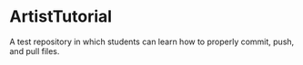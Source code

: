 # ArtistTutorial
A test repository in which students can learn how to properly commit, push, and pull files.
